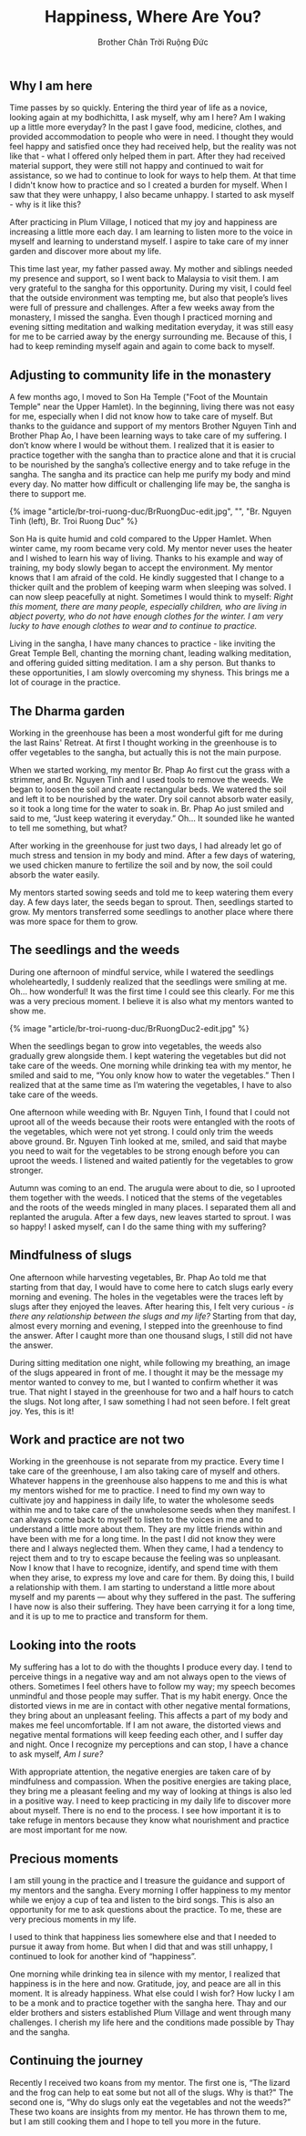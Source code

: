 ﻿---
title: Happiness, Where Are You?
author: Brother Chân Trời Ruộng Đức
---
## Why I am here

Time passes by so quickly. Entering the third year of life as a novice, looking again at my bodhichitta, I ask myself, why am I here? Am I waking up a little more everyday? In the past I gave food, medicine, clothes, and provided accommodation to people who were in need. I thought they would feel happy and satisfied once they had received help, but the reality was not like that - what I offered only helped them in part. After they had received material support, they were still not happy and continued to wait for assistance, so we had to continue to look for ways to help them. At that time I didn't know how to practice and so I created a burden for myself. When l saw that they were unhappy, I also became unhappy. I started to ask myself - why is it like this?

After practicing in Plum Village, I noticed that my joy and happiness are increasing a little more each day. I am learning to listen more to the voice in myself and learning to understand myself. I aspire to take care of my inner garden and discover more about my life.

This time last year, my father passed away. My mother and siblings needed my presence and support, so I went back to Malaysia to visit them. I am very grateful to the sangha for this opportunity. During my visit, I could feel that the outside environment was tempting me, but also that people’s lives were full of pressure and challenges. After a few weeks away from the monastery, I missed the sangha. Even though I practiced morning and evening sitting meditation and walking meditation everyday, it was still easy for me to be carried away by the energy surrounding me. Because of this, I had to keep reminding myself again and again to come back to myself. 

## Adjusting to community life in the monastery 

A few months ago, l moved to Son Ha Temple ("Foot of the Mountain Temple" near the Upper Hamlet). In the beginning, living there was not easy for me, especially when I did not know how to take care of myself. But thanks to the guidance and support of my mentors Brother Nguyen Tinh and Brother Phap Ao, I have been learning ways to take care of my suffering. I don’t know where I would be without them. I realized that it is easier to practice together with the sangha than to practice alone and that it is crucial to be nourished by the sangha’s collective energy and to take refuge in the sangha. The sangha and its practice can help me purify my body and mind every day. No matter how difficult or challenging life may be, the sangha is there to support me. 

{% image "article/br-troi-ruong-duc/BrRuongDuc-edit.jpg", "", "Br. Nguyen Tinh (left), Br. Troi Ruong Duc" %}

Son Ha is quite humid and cold compared to the Upper Hamlet. When winter came, my room became very cold. My mentor never uses the heater and l wished to learn his way of living. Thanks to his example and way of training, my body slowly began to accept the environment. My mentor knows that l am afraid of the cold. He kindly suggested that I change to a thicker quilt and the problem of keeping warm when sleeping was solved. I can now sleep peacefully at night. Sometimes I would think to myself: *Right this moment, there are many people, especially children, who are living in abject poverty, who do not have enough clothes for the winter. I am very lucky to have enough clothes to wear and to continue to practice.*

Living in the sangha, I have many chances to practice - like inviting the Great Temple Bell, chanting the morning chant, leading walking meditation, and offering guided sitting meditation. I am a shy person. But thanks to these opportunities, I am slowly overcoming my shyness. This brings me a lot of courage in the practice.

## The Dharma garden

Working in the greenhouse has been a most wonderful gift for me during the last Rains' Retreat. At first I thought working in the greenhouse is to offer vegetables to the sangha, but actually this is not the main purpose.

When we started working, my mentor Br. Phap Ao first cut the grass with a strimmer, and Br. Nguyen Tinh and I used tools to remove the weeds. We began to loosen the soil and create rectangular beds. We watered the soil and left it to be nourished by the water. Dry soil cannot absorb water easily, so it took a long time for the water to soak in. Br. Phap Ao just smiled and said to me, “Just keep watering it everyday.” Oh… It sounded like he wanted to tell me something, but what?


After working in the greenhouse for just two days, I had already let go of much stress and tension in my body and mind. After a few days of watering, we used chicken manure to fertilize the soil and by now, the soil could absorb the water easily. 

My mentors started sowing seeds and told me to keep watering them every day. A few days later, the seeds began to sprout. Then, seedlings started to grow. My mentors transferred some seedlings to another place where there was more space for them to grow.

## The seedlings and the weeds

During one afternoon of mindful service, while I watered the seedlings wholeheartedly, I suddenly realized that the seedlings were smiling at me. Oh… how wonderful! It was the first time I could see this clearly. For me this was a very precious moment. I believe it is also what my mentors wanted to show me. 

{% image "article/br-troi-ruong-duc/BrRuongDuc2-edit.jpg" %}

When the seedlings began to grow into vegetables, the weeds also gradually grew alongside them. I kept watering the vegetables but did not take care of the weeds. One morning while drinking tea with my mentor, he smiled and said to me, “You only know how to water the vegetables.” Then I realized that at the same time as I’m watering the vegetables, I have to also take care of the weeds. 

One afternoon while weeding with Br. Nguyen Tinh, I found that I could not uproot all of the weeds because their roots were entangled with the roots of the vegetables, which were not yet strong. I could only trim the weeds above ground. Br. Nguyen Tinh looked at me, smiled, and said that maybe you need to wait for the vegetables to be strong enough before you can uproot the weeds. I listened and waited patiently for the vegetables to grow stronger. 

Autumn was coming to an end. The arugula were about to die, so I uprooted them together with the weeds. I noticed that the stems of the vegetables and the roots of the weeds mingled in many places. I separated them all and replanted the arugula. After a few days, new leaves started to sprout. I was so happy! I asked myself, can I do the same thing with my suffering?

## Mindfulness of slugs

One afternoon while harvesting vegetables, Br. Phap Ao told me that starting from that day, I would have to come here to catch slugs early every morning and evening. The holes in the vegetables were the traces left by slugs after they enjoyed the leaves. After hearing this, I felt very curious - *is there any relationship between the slugs and my life?* Starting from that day, almost every morning and evening, I stepped into the greenhouse to find the answer. After I caught more than one thousand slugs, I still did not have the answer. 

During sitting meditation one night, while following my breathing, an image of the slugs appeared in front of me. I thought it may be the message my mentor wanted to convey to me, but I wanted to confirm whether it was true. That night I stayed in the greenhouse for two and a half hours to catch the slugs. Not long after, I saw something I had not seen before. I felt great joy. Yes, this is it! 

## Work and practice are not two

Working in the greenhouse is not separate from my practice. Every time I take care of the greenhouse, I am also taking care of myself and others. Whatever happens in the greenhouse also happens to me and this is what my mentors wished for me to practice. I need to find my own way to cultivate joy and happiness in daily life, to water the wholesome seeds within me and to take care of the unwholesome seeds when they manifest. I can always come back to myself to listen to the voices in me and to understand a little more about them. They are my little friends within and have been with me for a long time. In the past I did not know they were there and I always neglected them. When they came, I had a tendency to reject them and to try to escape because the feeling was so unpleasant. Now I know that l have to recognize, identify, and spend time with them when they arise, to express my love and care for them. By doing this, I build a relationship with them. I am starting to understand a little more about myself and my parents — about why they suffered in the past. The suffering I have now is also their suffering. They have been carrying it for a long time, and it is up to me to practice and transform for them.

## Looking into the roots

My suffering has a lot to do with the thoughts I produce every day. I tend to perceive things in a negative way and am not always open to the views of others. Sometimes I feel others have to follow my way; my speech becomes unmindful and those people may suffer. That is my habit energy. Once the distorted views in me are in contact with other negative mental formations, they bring about an unpleasant feeling. This affects a part of my body and makes me feel uncomfortable. If I am not aware, the distorted views and negative mental formations will keep feeding each other, and I suffer day and night. Once I recognize my perceptions and can stop, I have a chance to ask myself, *Am I sure?* 

With appropriate attention, the negative energies are taken care of by mindfulness and compassion. When the positive energies are taking place, they bring me a pleasant feeling and my way of looking at things is also led in a positive way. I need to keep practicing in my daily life to discover more about myself. There is no end to the process. I see how important it is to take refuge in mentors because they know what nourishment and practice are most important for me now.

## Precious moments

I am still young in the practice and I treasure the guidance and support of my mentors and the sangha. Every morning I offer happiness to my mentor while we enjoy a cup of tea and listen to the bird songs. This is also an opportunity for me to ask questions about the practice. To me, these are very precious moments in my life. 

I used to think that happiness lies somewhere else and that I needed to pursue it away from home. But when I did that and was still unhappy, I continued to look for another kind of “happiness”. 

One morning while drinking tea in silence with my mentor, I realized that happiness is in the here and now. Gratitude, joy, and peace are all in this moment. It is already happiness. What else could l wish for? How lucky I am to be a monk and to practice together with the sangha here. Thay and our elder brothers and sisters established Plum Village and went through many challenges. I cherish my life here and the conditions made possible by Thay and the sangha.

## Continuing the journey 

Recently I received two koans from my mentor. The first one is, “The lizard and the frog can help to eat some but not all of the slugs. Why is that?" The second one is, “Why do slugs only eat the vegetables and not the weeds?” These two koans are insights from my mentor. He has thrown them to me, but I am still cooking them and I hope to tell you more in the future.
